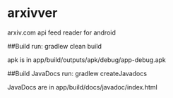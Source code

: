 # arxivver

arxiv.com api feed reader for android 


##Build
run: gradlew clean build

apk is in app/build/outputs/apk/debug/app-debug.apk

##Build JavaDocs
run: gradlew createJavadocs

JavaDocs are in app/build/docs/javadoc/index.html